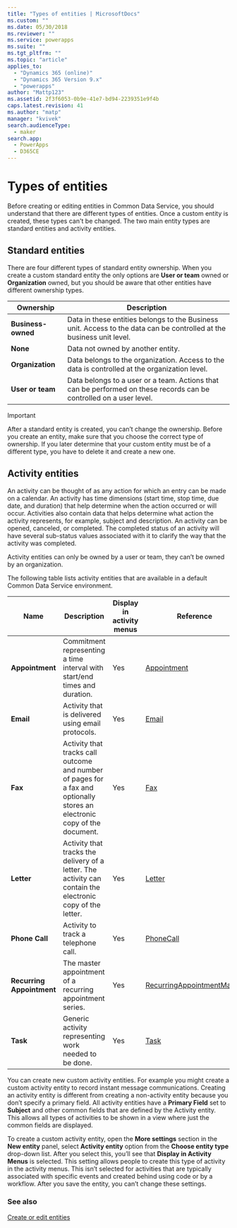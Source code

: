 ```yaml
---
title: "Types of entities | MicrosoftDocs"
ms.custom: ""
ms.date: 05/30/2018
ms.reviewer: ""
ms.service: powerapps
ms.suite: ""
ms.tgt_pltfrm: ""
ms.topic: "article"
applies_to: 
  - "Dynamics 365 (online)"
  - "Dynamics 365 Version 9.x"
  - "powerapps"
author: "Mattp123"
ms.assetid: 2f3f6053-0b9e-41e7-bd94-2239351e9f4b
caps.latest.revision: 41
ms.author: "matp"
manager: "kvivek"
search.audienceType: 
  - maker
search.app: 
  - PowerApps
  - D365CE
---
```

# Types of entities

Before creating or editing entities in Common Data Service, you should understand that there are different types of entities. Once a custom entity is created, these types can't be changed. The two main entity types are standard entities and activity entities.  
  
<a name="BKMK_EntityOwnership"></a>

## Standard entities 

There are four different types of standard entity ownership. When you create a custom standard entity the only options are **User or team** owned or **Organization** owned, but you should be aware that other entities have different ownership types.  
  
|Ownership|Description|  
|---------------|-----------------|  
|**Business-owned**|Data in these entities belongs to the Business unit. Access to the data can be controlled at the business unit level.|  
|**None**|Data not owned by another entity.|  
|**Organization**|Data belongs to the organization. Access to the data is controlled at the organization level.|  
|**User or team**|Data belongs to a user or a team. Actions that can be performed on these records can be controlled on a user level.|  
  
  
> [!IMPORTANT]
>  After a standard entity is created, you can’t change the ownership. Before you create an entity, make sure that you choose the correct type of ownership. If you later determine that your custom entity must be of a different type, you have to delete it and create a new one.
  
<a name="BKMK_ActivityEntities"></a>

## Activity entities

An activity can be thought of as any action for which an entry can be made on a calendar. An activity has time dimensions (start time, stop time, due date, and duration) that help determine when the action occurred or will occur. Activities also contain data that helps determine what action the activity represents, for example, subject and description. An activity can be opened, canceled, or completed. The completed status of an activity will have several sub-status values associated with it to clarify the way that the activity was completed.  
  
Activity entities can only be owned by a user or team, they can’t be owned by an organization.  
  
The following table lists activity entities that are available in a default Common Data Service environment.
  
|Name|Description|Display in activity menus|Reference|
|----------|-----------------|----------------|---------------|  
|**Appointment**|Commitment representing a time interval with start/end times and duration.|Yes|[Appointment](/powerapps/developer/common-data-service/reference/entities/appointment)|
|**Email**|Activity that is delivered using email protocols.|Yes|[Email](/powerapps/developer/common-data-service/reference/entities/email)|
|**Fax**|Activity that tracks call outcome and number of pages for a fax and optionally stores an electronic copy of the document.|Yes|[Fax](/powerapps/developer/common-data-service/reference/entities/fax)|
|**Letter**|Activity that tracks the delivery of a letter. The activity can contain the electronic copy of the letter.|Yes|[Letter](/powerapps/developer/common-data-service/reference/entities/letter)|
|**Phone Call**|Activity to track a telephone call.|Yes|[PhoneCall](/powerapps/developer/common-data-service/reference/entities/phonecall)|
|**Recurring Appointment**|The master appointment of a recurring appointment series.|Yes|[RecurringAppointmentMaster](/powerapps/developer/common-data-service/reference/entities/recurringappointmentmaster)|
|**Task**|Generic activity representing work needed to be done.|Yes|[Task](/powerapps/developer/common-data-service/reference/entities/task)|
  
You can create new custom activity entities. For example you might create a custom activity entity to record instant message communications. Creating an activity entity is different from creating a non-activity entity because you don’t specify a primary field. All activity entities have a **Primary Field** set to **Subject** and other common fields that are defined by the Activity entity. This allows all types of activities to be shown in a view where just the common fields are displayed.  

To create a custom activity entity, open the **More settings** section in the **New entity** panel, select **Activity entity** option from the **Choose entity type** drop-down list. After you select this, you’ll see that **Display in Activity Menus** is selected. This setting allows people to create this type of activity in the activity menus. This isn’t selected for activities that are typically associated with specific events and created behind using code or by a workflow. After you save the entity, you can’t change these settings.  

### See also
[Create or edit entities](create-edit-entities.md)
